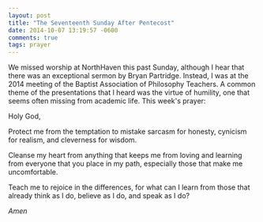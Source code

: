 ```yaml
---
layout: post
title: "The Seventeenth Sunday After Pentecost"
date: 2014-10-07 13:19:57 -0600
comments: true
tags: prayer
---
```


We missed worship at NorthHaven this past Sunday, although I hear that there was an exceptional sermon by Bryan Partridge. Instead, I was at the 2014 meeting of the Baptist Association of Philosophy Teachers. A common theme of the presentations that I heard was the virtue of humility, one that seems often missing from academic life. This week's prayer:


Holy God,

Protect me from the temptation
to mistake sarcasm for honesty,
cynicism for realism,
and cleverness for wisdom.

Cleanse my heart from anything
that keeps me from loving
and learning from everyone
that you place in my path,
especially those that make me uncomfortable.

Teach me to rejoice in the differences,
for what can I learn
from those that already
think as I do,
believe as I do,
and speak as I do?

*Amen*
